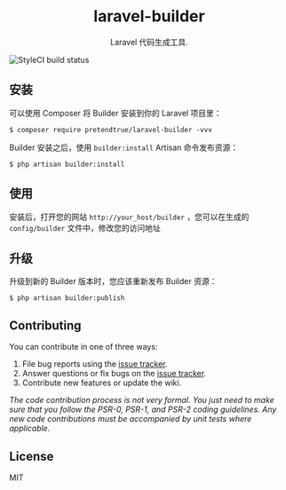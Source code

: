 <h1 align="center"> laravel-builder </h1>

<p align="center"> Laravel 代码生成工具.</p>

![StyleCI build status](https://github.styleci.io/repos/308207255/shield) 

## 安装

可以使用 Composer 将 Builder 安装到你的 Laravel 项目里：

```shell
$ composer require pretendtrue/laravel-builder -vvv
```

Builder 安装之后，使用 `builder:install` Artisan 命令发布资源：

```shell
$ php artisan builder:install
```

## 使用

安装后，打开您的网站 `http://your_host/builder` ，您可以在生成的 `config/builder` 文件中，修改您的访问地址

## 升级
升级到新的 Builder 版本时，您应该重新发布 Builder 资源：

```shell
$ php artisan builder:publish
```

## Contributing

You can contribute in one of three ways:

1. File bug reports using the [issue tracker](https://github.com/pretendtrue/laravel-builder/issues).
2. Answer questions or fix bugs on the [issue tracker](https://github.com/pretendtrue/laravel-builder/issues).
3. Contribute new features or update the wiki.

_The code contribution process is not very formal. You just need to make sure that you follow the PSR-0, PSR-1, and PSR-2 coding guidelines. Any new code contributions must be accompanied by unit tests where applicable._

## License

MIT